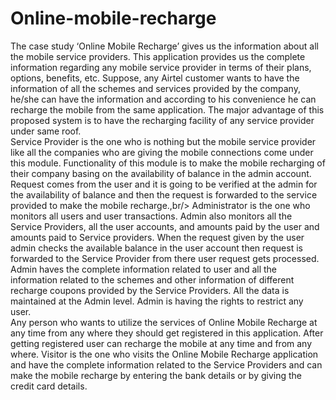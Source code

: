 # Online-mobile-recharge
The case study ‘Online Mobile Recharge’ gives us the information about all the mobile service
providers. This application provides us the complete information regarding any mobile service
provider in terms of their plans, options, benefits, etc. Suppose, any Airtel customer wants to
have the information of all the schemes and services provided by the company, he/she can have
the information and according to his convenience he can recharge the mobile from the same
application. The major advantage of this proposed system is to have the recharging facility of
any service provider under same roof.<br/>
Service Provider is the one who is nothing but the mobile service provider like all the
companies who are giving the mobile connections come under this module. Functionality of this
module is to make the mobile recharging of their company basing on the availability of balance
in the admin account. Request comes from the user and it is going to be verified at the admin for
the availability of balance and then the request is forwarded to the service provided to make the
mobile recharge.,br/>
Administrator is the one who monitors all users and user transactions. Admin also monitors all
the Service Providers, all the user accounts, and amounts paid by the user and amounts paid to
Service providers. When the request given by the user admin checks the available balance in the
user account then request is forwarded to the Service Provider from there user request gets
processed. Admin haves the complete information related to user and all the information related
to the schemes and other information of different recharge coupons provided by the Service
Providers. All the data is maintained at the Admin level. Admin is having the rights to restrict
any user.<br/>
Any person who wants to utilize the services of Online Mobile Recharge at any time from any
where they should get registered in this application. After getting registered user can recharge the
mobile at any time and from any where. Visitor is the one who visits the Online Mobile
Recharge application and have the complete information related to the Service Providers and can
make the mobile recharge by entering the bank details or by giving the credit card details.<br/>
